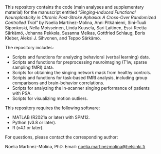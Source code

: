 This repository contains the code (main analyses and supplementary material) for the manuscript entitled *"Singing-Induced Functional Neuroplasticity in Chronic Post-Stroke Aphasia: A Cross-Over Randomized Controlled Trial"* by Noelia Martínez-Molina, Anni Pitkäniemi, Sini-Tuuli Siponkoski, Nella Moisseinen, Linda Kuusela, Sari Laitinen, Essi-Reetta Särkämö, Johanna Pekkola, Susanna Melkas, Gottfried Schlaug, Boris Kleber, Aleksi J. Sihvonen, and Teppo Särkämö.

The repository includes:

* Scripts and functions for analyzing behavioral (verbal learning) data.
* Scripts and functions for preprocessing neuroimaging (T1w, sparse sampling fMRI) data.
* Scripts for obtaining the singing network mask from healthy controls.
* Scripts and functions for task-based fMRI analysis, including group comparisons and brain-behavior correlations.
* Scripts for analyzing the in-scanner singing performance of patients with PSA.
* Scripts for visualizing motion outliers. 

This repository requires the following software:

* MATLAB (R2021a or later) with SPM12.
* Python (v3.8 or later).
* R (v4.1 or later).

For questions, please contact the corresponding author:

Noelia Martínez-Molina, PhD.
Email: noelia.martinezmolina@helsinki.fi
